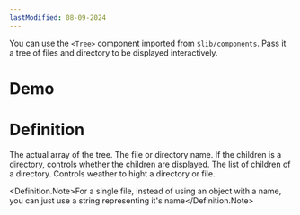 ```yaml
---
lastModified: 08-09-2024
---
```


<script>
  import { Tree, Definition, Demo } from "$lib/components";
</script>

You can use the `<Tree>` component imported from `$lib/components`. Pass it a tree of files and directory to be displayed interactively.

# Demo

<Demo name="tree" container={false} />

# Definition

<Definition name="Tree" description="The tree component.">
  <Definition.Prop type="array" path="tree" default="[]" required>The actual array of the tree.</Definition.Prop>
  <Definition.Prop type="string" path="tree.name" required>The file or directory name.</Definition.Prop>
  <Definition.Prop type="boolean" path="tree.open" default="true">If the children is a directory, controls whether the children are displayed.</Definition.Prop>
  <Definition.Prop type="array" path="tree.children">The list of children of a directory.</Definition.Prop>
  <Definition.Prop type="boolean" path="tree.highlighted" default="false">Controls weather to hight a directory or file.</Definition.Prop>

  <Definition.Note>For a single file, instead of using an object with a name, you can just use a string representing it's name</Definition.Note>
</Definition>
